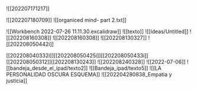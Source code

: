 ![[202207171217]]

![[202207180709]]
![[organiced mind- part 2.txt]]


![[Workbench 2022-07-26 11.11.30.excalidraw]]
![[texto]]
![[Ideas/Untitled]]
![[202208160308]]
![[202208160308]]
![[202208130327]]
![[202208050442i]]


[[202208040332i]][[202208050425i]][[202208050433i]][[202208050312]][[202208130243]]
![[202208240328]]
![[2022-07-06]]
![[bandeja_desde_el_ipad/texto2]]
![[Bandeja_ipad/texto5]]
![[LA PERSONALIDAD OSCURA ESQUEMA]]
![[202204280838_Empatia y justicia]]